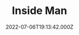 ---
title: "Inside Man"
year: 2006
date: 2022-07-06T19:13:42.000Z
permalink: /almanac/movies/2022-07-06-inside-man/index.html
link: https://letterboxd.com/rknightuk/film/inside-man/1/
rating: 3
tmdbid: 388
---
